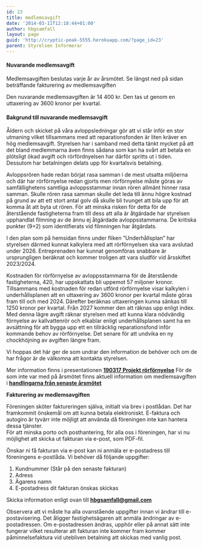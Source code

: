 ```yaml
---
id: 23
title: medlemsavgift
date: '2014-03-11T12:18:44+01:00'
author: hbgsamfall
layout: page
guid: 'http://cryptic-peak-5555.herokuapp.com/?page_id=23'
parent: Styrelsen Informerar
---
```


#### Nuvarande medlemsavgift

Medlemsavgiften beslutas varje år av årsmötet.             Se längst ned på sidan beträffande fakturering av medlemsavgiften

Den nuvarande medlemsavgiften är 14 400 kr. Den tas ut genom en uttaxering av 3600 kronor per kvartal.

#### **Bakgrund till nuvarande medlemsavgift**

Åldern och skicket på våra avloppsledningar gör att vi står inför en stor utmaning vilket tillsammans med att reparationsfonden är liten kräver en hög medlemsavgift. Styrelsen har i samband med detta tänkt mycket på att det bland medlemmarna även finns sådana som kan ha svårt att betala en plötsligt ökad avgift och rörfördnyelsen har därför spritts ut i tiden. Dessutom har betalningen delats upp för kvartalsvis betalning.

Avloppsrören hade redan börjat rasa samman i de mest utsatta miljöerna och där har rörförnyelse redan gjorts men rörförnyelse måste göras av samfällighetens samtliga avloppsstammar innan rören allmänt hinner rasa samman. Skulle rören rasa samman skulle det leda till ännu högre kostnad på grund av att ett stort antal golv då skulle bli tvunget att bila upp för att komma åt att byta ut rören. För att minska risken för detta för de återstående fastigheterna fram till dess att alla är åtgärdade har styrelsen upphandlat filmning av de ännu ej åtgärdade avloppsstammarna. De kritiska punkter (9+2) som identifierats vid filmningen har åtgärdats.

I den plan som på hemsidan finns under fliken ”Underhållsplan” har styrelsen därmed kunnat kalkylera med att rörförnyelsen ska vara avslutad under 2026. Entreprenaden har kunnat genomföras snabbare är ursprungligen beräknat och kommer troligen att vara sludför vid årsskiftet 2023/2024. 

Kostnaden för rörförnyelse av avloppsstammarna för de återstående fastigheterna, 420, har uppskattats bli uppemot 57 miljoner kronor. Tillsammans med kostnaden för redan utförd rörförnyelse visar kalkylen i underhållsplanen att en uttaxering av 3600 kronor per kvartal måste göras fram till och med 2024. Därefter beräknas uttaxeringen kunna sänkas till 1250 kronor per kvartal. Från 2027 kommer den att räknas upp enligt index. Med denna lägre avgift räknar styrelsen med att kunna klara nödvändig förnyelse av kallvattenrör och elkablar enligt underhållsplanen samt ha en avsättning för att bygga upp ett en tillräcklig reparationsfond inför kommande behov av rörförnyelse. Det senare för att undvika en ny chockhöjning av avgiften längre fram.

Vi hoppas det här ger de som undrar den information de behöver och om de har frågor är de välkomna att kontakta styrelsen.

Mer information finns i presentationen **[190317 Projekt rörförnyelse](/wp-content/uploads/2019/03/190317-Projekt-rörförnyelse.pdf)**
För de som inte var med på årsmötet finns aktuell information om medlemsavgiften i [**handlingarna från senaste årsmötet**](/yearly/arsmote.md)   

**Fakturering av medlemsavgiften**

Föreningen sköter faktureringen själva, initialt via brev i postlådan. 
Det har framkommit önskemål om att kunna betala elektroniskt. E-faktura och autogiro är tyvärr inte möjligt att använda då föreningen inte kan hantera dessa tjänster.  
För att minska porto och posthantering, för alla oss i föreningen, har vi nu möjlighet att skicka ut fakturan via e-post, som PDF-fil.  

Önskar ni få fakturan via e-post kan ni anmäla er e-postadress till föreningens e-postlåda. Vi behöver då följande uppgifter: 

1. Kundnummer (Står på den senaste fakturan) 
2. Adress 
3. Ägarens namn 
4. E-postadress dit fakturan önskas skickas 

Skicka information enligt ovan till **hbgsamfall@gmail.com** 

Observera att vi måste ha alla ovanstående uppgifter innan vi ändrar till e-postavisering. 
Det åligger fastighetsägaren att anmäla ändringar av e-postadressen. Om e-postadressen ändras, upphör eller på annat sätt inte fungerar vilket resulterar att fakturan inte kommer fram kommer påminnelsefaktura vid utebliven betalning att skickas med vanlig post.

